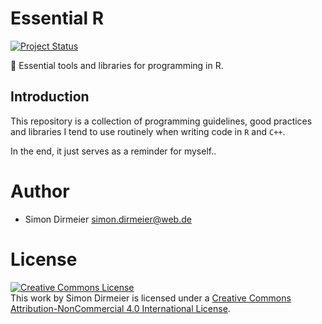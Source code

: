 # Essential R

[![Project Status](http://www.repostatus.org/badges/latest/wip.svg)](http://www.repostatus.org/#wip)

:rocket: Essential tools and libraries for programming in R.

## Introduction

This repository is a collection of programming guidelines, good practices and  libraries I tend to use routinely when writing code in `R` and `C++`.

In the end, it just serves as a reminder for myself..

# Author

* Simon Dirmeier <a href="mailto:simon.dirmeier@web.de">simon.dirmeier@web.de</a>

# License

<a rel="license" href="http://creativecommons.org/licenses/by-nc/4.0/"><img alt="Creative Commons License" style="border-width:0" src="https://i.creativecommons.org/l/by-nc/4.0/88x31.png" /></a><br />This work by Simon Dirmeier is licensed under a <a rel="license" href="http://creativecommons.org/licenses/by-nc/4.0/">Creative Commons Attribution-NonCommercial 4.0 International License</a>.
